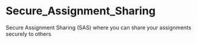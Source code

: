 # Secure_Assignment_Sharing
Secure Assignment Sharing (SAS) where you can share your assignments securely to others
